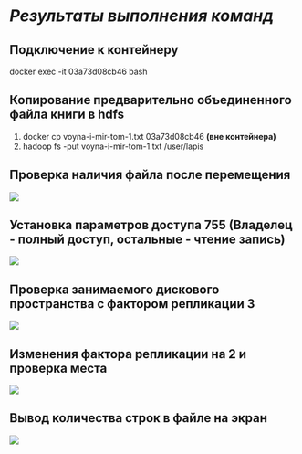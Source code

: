 ***Результаты выполнения команд***
=


**Подключение к контейнеру**
-
docker exec -it 03a73d08cb46 bash


**Копирование предварительно объединенного файла книги в hdfs**
-
1) docker cp voyna-i-mir-tom-1.txt 03a73d08cb46 **(вне контейнера)**
2) hadoop fs -put voyna-i-mir-tom-1.txt /user/lapis


**Проверка наличия файла после перемещения**
-
![](/4.4/res_img/1%20Снимок%20экрана%20от%202023-09-02%2000-09-05.png)


**Установка параметров доступа 755 (Владелец - полный доступ, остальные - чтение запись)**
-
![](/4.4/res_img/2%20Снимок%20экрана%20от%202023-09-02%2000-11-11.png)


**Проверка занимаемого дискового пространства с фактором репликации 3**
-
![](/4.4/res_img/3%20Снимок%20экрана%20от%202023-09-02%2000-12-26.png)


**Изменения фактора репликации на 2 и проверка места**
-
![](/4.4/res_img/4%20Снимок%20экрана%20от%202023-09-02%2000-14-45.png)


**Вывод количества строк в файле на экран**
-
![](/4.4/res_img/5%20Снимок%20экрана%20от%202023-09-02%2000-16-07.png)
